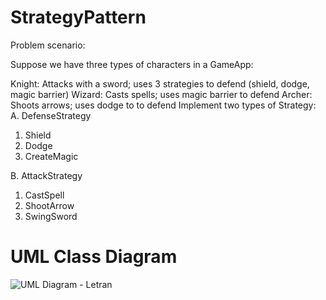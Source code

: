 # StrategyPattern

Problem scenario:

Suppose we have three types of characters in a GameApp:

Knight: Attacks with a sword; uses 3 strategies to defend (shield, dodge, magic barrier)
Wizard: Casts spells; uses magic barrier to defend
Archer: Shoots arrows; uses dodge to to defend
Implement two types of Strategy:
A. DefenseStrategy
1. Shield
2. Dodge
3. CreateMagic

B. AttackStrategy
1. CastSpell
2. ShootArrow
3. SwingSword

# UML Class Diagram
![UML Diagram - Letran](https://github.com/LanceLetran/StrategyPattern/assets/142746735/0280f91e-ce9c-4e0e-a6be-a35bea3c1d1b)
